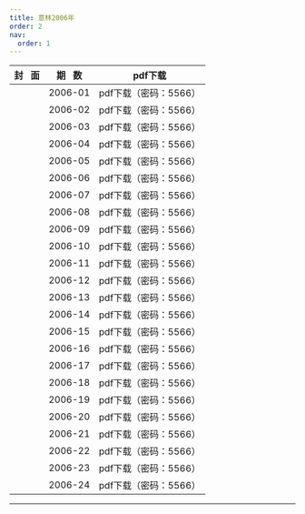 ```yaml
---
title: 意林2006年
order: 2
nav:
  order: 1
---
```

| 封   面 | 期   数 |        pdf下载        |
| :-------: | :-------: | :-------------------: |
|          |  2006-01  | pdf下载（密码：5566） |
|          |  2006-02  | pdf下载（密码：5566） |
|          |  2006-03  | pdf下载（密码：5566） |
|          |  2006-04  | pdf下载（密码：5566） |
|          |  2006-05  | pdf下载（密码：5566） |
|          |  2006-06  | pdf下载（密码：5566） |
|          |  2006-07  | pdf下载（密码：5566） |
|          |  2006-08  | pdf下载（密码：5566） |
|          |  2006-09  | pdf下载（密码：5566） |
|          |  2006-10  | pdf下载（密码：5566） |
|          |  2006-11  | pdf下载（密码：5566） |
|          |  2006-12  | pdf下载（密码：5566） |
|          |  2006-13  | pdf下载（密码：5566） |
|          |  2006-14  | pdf下载（密码：5566） |
|          |  2006-15  | pdf下载（密码：5566） |
|          |  2006-16  | pdf下载（密码：5566） |
|          |  2006-17  | pdf下载（密码：5566） |
|          |  2006-18  | pdf下载（密码：5566） |
|          |  2006-19  | pdf下载（密码：5566） |
|          |  2006-20  | pdf下载（密码：5566） |
|          |  2006-21  | pdf下载（密码：5566） |
|          |  2006-22  | pdf下载（密码：5566） |
|          |  2006-23  | pdf下载（密码：5566） |
|          |  2006-24  | pdf下载（密码：5566） |

---
